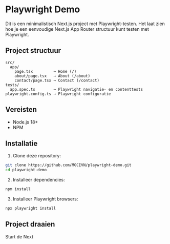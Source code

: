 # Playwright Demo

Dit is een minimalistisch Next.js project met Playwright-testen.
Het laat zien hoe je een eenvoudige Next.js App Router structuur kunt testen met Playwright.

## Project structuur

```
src/
  app/
    page.tsx         → Home (/)
    about/page.tsx   → About (/about)
    contact/page.tsx → Contact (/contact)
tests/
  app.spec.ts        → Playwright navigatie- en contenttests
playwright.config.ts → Playwright configuratie
```

## Vereisten

* Node.js 18+
* NPM

## Installatie

1. Clone deze repository:

```bash
git clone https://github.com/MOCEVN/playwright-demo.git
cd playwright-demo
```

2. Installeer dependencies:

```bash
npm install
```

3. Installeer Playwright browsers:

```bash
npx playwright install
```

## Project draaien

Start de Next
